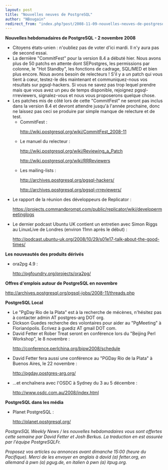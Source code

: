 ```yaml
---
layout: post
title: "Nouvelles neuves de PostgreSQL"
author: "NBougain"
redirect_from: "index.php?post/2008-11-09-nouvelles-neuves-de-postgresql "
---
```



<p><strong>Nouvelles hebdomadaires de PostgreSQL - 2 novembre 2008</strong></p>

<ul>

<li>Citoyens états-unien&nbsp;: n'oubliez pas de voter d'ici mardi. Il n'y aura pas de second essai.</li>

<li>La dernière "CommitFest" pour la version 8.4 a débuté hier. Nous avons plus de 50 patchs en attente dont SEPostgres, les permissions par colonne, le "Hot Standby", les fonctions de cadrage, SQL/MED et bien plus encore. Nous avons besoin de relecteurs&nbsp;! S'il y a un patch qui vous tient à cœur, testez-le dès maintenant et communiquez-nous vos résultats sur pgsql-hackers. Si vous ne savez pas trop lequel prendre mais que vous avez un peu de temps disponible, rejoignez pgsql-rrreviewers, signalez-vous et nous vous proposerons quelque chose.</li>

<li>Les patches mis de côté lors de cette "CommitFest" ne seront pas inclus dans la version 8.4 et devront attendre jusqu'à l'année prochaine, donc ne laissez pas ceci se produire par simple manque de relecture et de test.</li>

<li style="list-style-type: none; list-style-image: none; list-style-position: outside; display: inline;">

<ul>

<li>CommitFest&nbsp;:<br />

<a target="_blank" href="http://wiki.postgresql.org/wiki/CommitFest_2008-11">http://wiki.postgresql.org/wiki/CommitFest_2008-11</a></li>

<li>Le manuel du relecteur&nbsp;:<br />

<a target="_blank" href="http://wiki.postgresql.org/wiki/Reviewing_a_Patch">http://wiki.postgresql.org/wiki/Reviewing_a_Patch</a><br />

<a target="_blank" href="http://wiki.postgresql.org/wiki/RRReviewers">http://wiki.postgresql.org/wiki/RRReviewers</a></li>

<li>Les mailing-lists&nbsp;:<br />

<a target="_blank" href="http://archives.postgresql.org/pgsql-hackers/">http://archives.postgresql.org/pgsql-hackers/</a><br />

<a target="_blank" href="http://archives.postgresql.org/pgsql-rrreviewers/">http://archives.postgresql.org/pgsql-rrreviewers/</a></li>

</ul>

</li>

<li>Le rapport de la réunion des développeurs de Replicator&nbsp;:

<a target="_blank" href="https://projects.commandprompt.com/public/replicator/wiki/developermeetinglogs">https://projects.commandprompt.com/public/replicator/wiki/developermeetinglogs</a></li>

<li>Le dernier podcast Ubuntu UK contient un entretien avec Simon Riggs au LinuxLive de Londres (environ 11mn après le début)&nbsp;:

<a target="_blank" href="http://podcast.ubuntu-uk.org/2008/10/29/s01e17-talk-about-the-good-times/">http://podcast.ubuntu-uk.org/2008/10/29/s01e17-talk-about-the-good-times/</a></li>

</ul>

<!--more-->


<p><strong>Les nouveautés des produits dérivés</strong></p>

<ul>

<li>ora2pg 4.9&nbsp;:

<a target="_blank" href="http://pgfoundry.org/projects/ora2pg/">http://pgfoundry.org/projects/ora2pg/</a></li>

</ul>

<p><strong>Offres d'emplois autour de PostgreSQL en novembre</strong></p>

<p><a target="_blank" href="http://archives.postgresql.org/pgsql-jobs/2008-11/threads.php">http://archives.postgresql.org/pgsql-jobs/2008-11/threads.php</a></p>

<p><strong>PostgreSQL Local</strong></p>

<ul>

<li>Le "PgDay Rio de la Plata" est à la recherche de mécènes, n'hésitez pas à contacter admin AT postgres-arg DOT org.</li>

<li>Dickson Guedes recherche des volontaires pour aider au "PgMeeting" à Florianópolis. Écrivez à guediz AT gmail DOT com.</li>

<li>David Fetter et Rober Treat seront en conférence lors du "Beijing Perl Workshop", le 8 novembre&nbsp;:

<a target="_blank" href="http://conference.perlchina.org/bjpw2008/schedule">http://conference.perlchina.org/bjpw2008/schedule</a></li>

<li>David Fetter fera aussi une conférence au "PGDay Rio de la Plata" à Buenos Aires, le 22 novembre&nbsp;:

<a target="_blank" href="http://pgday.postgres-arg.org/">http://pgday.postgres-arg.org/</a></li>

<li>...et enchaînera avec l'OSDC à Sydney du 3 au 5 décembre&nbsp;:

<a target="_blank" href="http://www.osdc.com.au/2008/index.html">http://www.osdc.com.au/2008/index.html</a></li>

</ul>

<p><strong>PostgreSQL dans les média</strong></p>

<ul>

<li>Planet PostgreSQL&nbsp;:

<a target="_blank" href="http://planet.postgresql.org/">http://planet.postgresql.org/</a></li>

</ul>

<p><em>PostgreSQL Weekly News / les nouvelles hebdomadaires vous sont offertes cette semaine par David Fetter et Josh Berkus. La traduction en est assurée par l'équipe PostgreSQLFr.</em></p>

<p><em>Proposez vos articles ou annonces avant dimanche 15:00 (heure du Pacifique). Merci de les envoyer en anglais à david (a) fetter.org, en allemand à pwn (a) pgug.de, en italien à pwn (a) itpug.org.</em></p>
